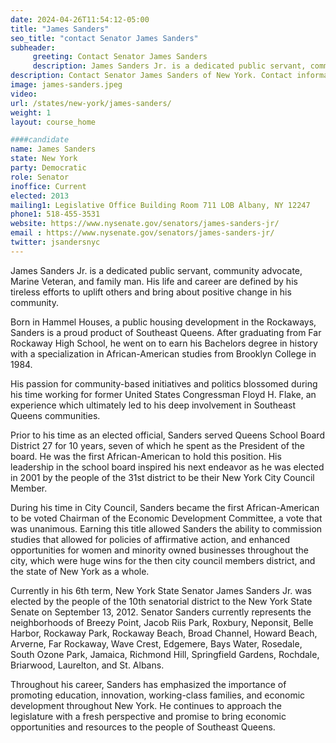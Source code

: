 ```yaml
---
date: 2024-04-26T11:54:12-05:00
title: "James Sanders"
seo_title: "contact Senator James Sanders"
subheader:
     greeting: Contact Senator James Sanders
     description: James Sanders Jr. is a dedicated public servant, community advocate, Marine Veteran, and family man. His life and career are defined by his tireless efforts to uplift others and bring about positive change in his community.
description: Contact Senator James Sanders of New York. Contact information for James Sanders includes email address, phone number, and mailing address.
image: james-sanders.jpeg
video:
url: /states/new-york/james-sanders/
weight: 1
layout: course_home

####candidate
name: James Sanders
state: New York
party: Democratic
role: Senator
inoffice: Current
elected: 2013
mailing1: Legislative Office Building Room 711 LOB Albany, NY 12247
phone1: 518-455-3531
website: https://www.nysenate.gov/senators/james-sanders-jr/
email : https://www.nysenate.gov/senators/james-sanders-jr/
twitter: jsandersnyc
---
```

James Sanders Jr. is a dedicated public servant, community advocate, Marine Veteran, and family man. His life and career are defined by his tireless efforts to uplift others and bring about positive change in his community.

Born in Hammel Houses, a public housing development in the Rockaways, Sanders is a proud product of Southeast Queens. After graduating from Far Rockaway High School, he went on to earn his Bachelors degree in history with a specialization in African-American studies from Brooklyn College in 1984.

His passion for community-based initiatives and politics blossomed during his time working for former United States Congressman Floyd H. Flake, an experience which ultimately led to his deep involvement in Southeast Queens communities.

Prior to his time as an elected official, Sanders served Queens School Board District 27 for 10 years, seven of which he spent as the President of the board. He was the first African-American to hold this position. His leadership in the school board inspired his next endeavor as he was elected in 2001 by the people of the 31st district to be their New York City Council Member.

During his time in City Council, Sanders became the first African-American to be voted Chairman of the Economic Development Committee, a vote that was unanimous. Earning this title allowed Sanders the ability to commission studies that allowed for policies of affirmative action, and enhanced opportunities for women and minority owned businesses throughout the city, which were huge wins for the then city council members district, and the state of New York as a whole.

Currently in his 6th term, New York State Senator James Sanders Jr. was elected by the people of the 10th senatorial district to the New York State Senate on September 13, 2012. Senator Sanders currently represents the neighborhoods of Breezy Point, Jacob Riis Park, Roxbury, Neponsit, Belle Harbor, Rockaway Park, Rockaway Beach, Broad Channel, Howard Beach, Arverne, Far Rockaway, Wave Crest, Edgemere, Bays Water, Rosedale, South Ozone Park, Jamaica, Richmond Hill, Springfield Gardens, Rochdale, Briarwood, Laurelton, and St. Albans.

Throughout his career, Sanders has emphasized the importance of promoting education, innovation, working-class families, and economic development throughout New York. He continues to approach the legislature with a fresh perspective and promise to bring economic opportunities and resources to the people of Southeast Queens.
